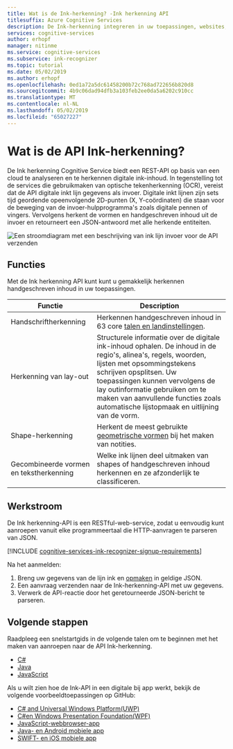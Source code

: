 ```yaml
---
title: Wat is de Ink-herkenning? -Ink herkenning API
titlesuffix: Azure Cognitive Services
description: De Ink-herkenning integreren in uw toepassingen, websites, hulpprogramma's en andere oplossingen voor...
services: cognitive-services
author: erhopf
manager: nitinme
ms.service: cognitive-services
ms.subservice: ink-recognizer
ms.topic: tutorial
ms.date: 05/02/2019
ms.author: erhopf
ms.openlocfilehash: 0ed1a72a5dc61458200b72c768ad722656b820d8
ms.sourcegitcommit: 4b9c06dad94dfb3a103feb2ee0da5a6202c910cc
ms.translationtype: MT
ms.contentlocale: nl-NL
ms.lasthandoff: 05/02/2019
ms.locfileid: "65027227"
---
```

# <a name="what-is-the-ink-recognizer-api"></a>Wat is de API Ink-herkenning?


De Ink herkenning Cognitive Service biedt een REST-API op basis van een cloud te analyseren en te herkennen digitale ink-inhoud. In tegenstelling tot de services die gebruikmaken van optische tekenherkenning (OCR), vereist dat de API digitale inkt lijn gegevens als invoer. Digitale inkt lijnen zijn sets tijd geordende opeenvolgende 2D-punten (X, Y-coördinaten) die staan voor de beweging van de invoer-hulpprogramma's zoals digitale pennen of vingers. Vervolgens herkent de vormen en handgeschreven inhoud uit de invoer en retourneert een JSON-antwoord met alle herkende entiteiten.

![Een stroomdiagram met een beschrijving van ink lijn invoer voor de API verzenden](media/ink-recognizer-pen-graph.png)

## <a name="features"></a>Functies

Met de Ink herkenning API kunt kunt u gemakkelijk herkennen handgeschreven inhoud in uw toepassingen. 

|Functie  |Description  |
|---------|---------|
| Handschriftherkenning | Herkennen handgeschreven inhoud in 63 core [talen en landinstellingen](language-support.md). | 
| Herkenning van lay-out | Structurele informatie over de digitale ink-inhoud ophalen. De inhoud in de regio's, alinea's, regels, woorden, lijsten met opsommingstekens schrijven opsplitsen. Uw toepassingen kunnen vervolgens de lay outinformatie gebruiken om te maken van aanvullende functies zoals automatische lijstopmaak en uitlijning van de vorm. |
| Shape-herkenning | Herkent de meest gebruikte [geometrische vormen](concepts/send-ink-data.md#shapes-recognized-by-the-ink-recognizer-api) bij het maken van notities. |
| Gecombineerde vormen en tekstherkenning | Welke ink lijnen deel uitmaken van shapes of handgeschreven inhoud herkennen en ze afzonderlijk te classificeren.|

## <a name="workflow"></a>Werkstroom

De Ink herkenning-API is een RESTful-web-service, zodat u eenvoudig kunt aanroepen vanuit elke programmeertaal die HTTP-aanvragen te parseren van JSON.

[!INCLUDE [cognitive-services-ink-recognizer-signup-requirements](../../../includes/cognitive-services-ink-recognizer-signup-requirements.md)]

Na het aanmelden:

1. Breng uw gegevens van de lijn ink en [opmaken](concepts/send-ink-data.md#sending-ink-data) in geldige JSON.
1. Een aanvraag verzenden naar de Ink-herkenning-API met uw gegevens.
1. Verwerk de API-reactie door het geretourneerde JSON-bericht te parseren.

## <a name="next-steps"></a>Volgende stappen

Raadpleeg een snelstartgids in de volgende talen om te beginnen met het maken van aanroepen naar de API Ink-herkenning.
* [C#](quickstarts/csharp.md)
* [Java](quickstarts/java.md)
* [JavaScript](quickstarts/csharp.md)

Als u wilt zien hoe de Ink-API in een digitale bij app werkt, bekijk de volgende voorbeeldtoepassingen op GitHub:
* [C# and Universal Windows Platform(UWP)](https://go.microsoft.com/fwlink/?linkid=2089803)  
* [C#en Windows Presentation Foundation(WPF)](https://go.microsoft.com/fwlink/?linkid=2089804)
* [JavaScript-webbrowser-app](https://go.microsoft.com/fwlink/?linkid=2089908)       
* [Java- en Android mobiele app](https://go.microsoft.com/fwlink/?linkid=2089906)
* [SWIFT- en iOS mobiele app](https://go.microsoft.com/fwlink/?linkid=2089805)
